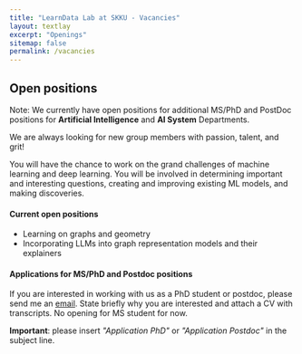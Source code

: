 ```yaml
---
title: "LearnData Lab at SKKU - Vacancies"
layout: textlay
excerpt: "Openings"
sitemap: false
permalink: /vacancies
---
```


## Open positions

Note: We currently have open positions for additional MS/PhD and PostDoc positions for **Artificial Intelligence** and **AI System** Departments.
<!-- Take a look at the [veni fellowship](https://www.nwo.nl/en/calls/nwo-talent-programme-veni-science-domain) or the Marie Curie fellowship (currently closed, next deadline probably Fall 2021, [here is last years call]({{ site.baseurl }}/downloads/h2020-wp1820-msca_en.pdf)).**
 -->

We are always looking for new group members with passion, talent, and grit!

You will have the chance to work on the grand challenges of machine learning and deep learning. You will be involved in determining important and interesting questions, creating and improving existing ML models, and making discoveries.

#### Current open positions

- Learning on graphs and geometry
- Incorporating LLMs into graph representation models and their explainers
<!-- ML models for time-series data for domain adaptation and generalization 
-->

<!-- You find the current job openings here:
[Opening 1]({{ site.baseurl }}/downloads/GeneralPostdoc_2019_v01.pdf),
[Opening 2]({{ site.baseurl }}/downloads/PPMS_PhD_2019_v01.pdf).
 -->
<!-- It might be interesting to look at some past job advertisements. While the projects keep changing, the themes are still roughly the same. You can download them [here]({{ site.baseurl }}/downloads/PD.pdf), [here]({{ site.baseurl }}/downloads/PHD1.pdf), or [here]({{ site.baseurl }}/downloads/PHD2.pdf). -->

#### Applications for MS/PhD and Postdoc positions
If you are interested in working with us as a PhD student or postdoc, please send me an [email](mailto:hogunpark@skku.edu). State briefly why you are interested and attach a CV with transcripts. No opening for MS student for now.

**Important**: please insert _"Application PhD"_ or _"Application Postdoc"_ in the subject line. 

<br />



<!-- 
<figure>
<img src="{{ site.url }}{{ site.baseurl }}/images/picpic/Gallery/DSC_0696.jpg" width="95%">
</figure> -->
